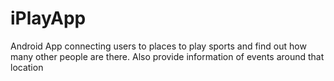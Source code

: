# iPlayApp
Android App connecting users to places to play sports and find out how many other people are there. Also provide information of events around that location
